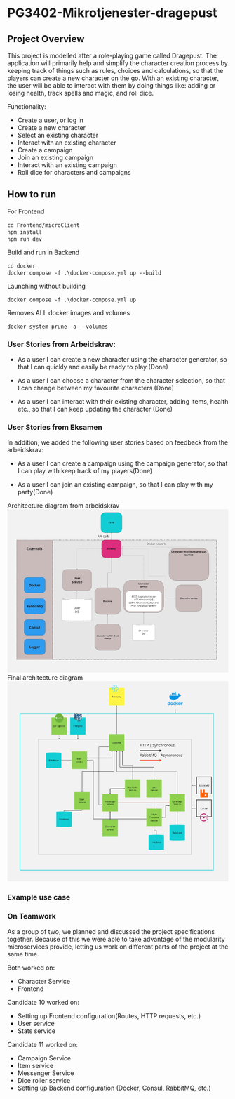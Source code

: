 
# PG3402-Mikrotjenester-dragepust

## Project Overview

This project is modelled after a role-playing game called Dragepust. The application will primarily help and simplify the character creation process by keeping track of things such as rules, choices and calculations, so that the players can create a new character on the go. With an existing character, the user will be able to interact with them by doing things like: adding or losing health, track spells and magic, and roll dice.

Functionality:

* Create a user, or log in
* Create a new character
* Select an existing character
* Interact with an existing character
* Create a campaign
* Join an existing campaign
* Interact with an existing campaign
* Roll dice for characters and campaigns



## How to run
For Frontend
```
cd Frontend/microClient
npm install
npm run dev
```
Build and run in Backend
```
cd docker
docker compose -f .\docker-compose.yml up --build
```

Launching without building
```
docker compose -f .\docker-compose.yml up
```

Removes ALL docker images and volumes
```
docker system prune -a --volumes
```

### User Stories from Arbeidskrav:

* As a user I can create a new character using the character generator, so that I can
  quickly and easily be ready to play (Done)


* As a user I can choose a character from the character selection, so that I can change
  between my favourite characters (Done)


* As a user I can interact with their existing character, adding items, health etc., so that I
  can keep updating the character (Done)

### User Stories from Eksamen
In addition, we added the following user stories based on feedback from the arbeidskrav:


* As a user I can create a campaign using the campaign generator, so that I can play with
  keep track of my players(Done)


* As a user I can join an existing campaign, so that I can play with my party(Done)

Architecture diagram from arbeidskrav
![Arbeidskrav Arkitektur](Docs/ArbeidskravArkitektur.PNG)
Final architecture diagram
![Eksamen Arkitektur](Docs/EksamenArkitektur.PNG)


### Example use case


### On Teamwork
As a group of two, we planned and discussed the project specifications together. Because of this we were able to take advantage of the modularity microservices provide, letting us work on different parts of the project at the same time.

Both worked on:
* Character Service
* Frontend

Candidate 10 worked on:
* Setting up Frontend configuration(Routes, HTTP requests, etc.)
* User service
* Stats service


Candidate 11 worked on:
* Campaign Service
* Item service
* Messenger Service
* Dice roller service
* Setting up Backend configuration (Docker, Consul, RabbitMQ, etc.) 

